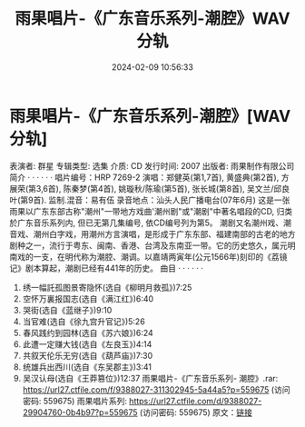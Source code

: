 ﻿---
title: 雨果唱片-《广东音乐系列-潮腔》WAV分轨
date: 2024-02-09 10:56:33
categories: WAV车载音乐、镜像
tags: 华语中文
---
# 雨果唱片-《广东音乐系列-潮腔》[WAV分轨]

表演者: 群星
专辑类型: 选集
介质: CD
发行时间: 2007
出版者: 雨果制作有限公司
简介
· · · · · ·
唱片编号：HRP 7269-2
演唱：郑健英(第1,7首), 黄盛典(第2首), 方展荣(第3,6首), 陈秦梦(第4首), 姚璇秋/陈瑜(第5首),
张长城(第8首), 吴文兰/邱良叶(第9首).
监制.混音：易有伍
录音地点：汕头人民广播电台(07年6月)
这是一张雨果以广东东部古称"潮州"一带地方戏曲'潮州剧"或"潮剧"中著名唱段的CD, 归类於广东音乐系列内,
但已无第几集编号, 依CD编号列为第5。
潮剧又名潮州戏、潮音戏、潮州白字戏，用潮州方言演唱，是形成于广东东部、福建南部的古老的地方剧种之一，流行于粤东、闽南、香港、台湾及东南亚一带。它的历史悠久，属元明南戏的一支，在明代称为潮腔、潮调。以嘉靖两寅年(公元1566年)刻印的《荔镜记》剧本算起，潮剧已经有441年的历史。
曲目
· · · · · ·
1. 绣一幅託孤图景寄隐怀(选自《柳明月救孤》)7:25
2. 空怀万裏报国志(选自《满江红》)6:40
3. 哭街(选自《蓝继子》)9:10
4. 当官难(选自《徐九宫升官记》)5:26
5. 春风践约到园林(选自《苏六娘》)6:24
6. 此遭一定赚大钱(选自《左良玉》)4:14
7. 共叙天伦乐无穷(选自《葫芦庙》)7:30
8. 统雄兵出西川(选自《东吴郡主》)3:41
9. 吴汉认母(选自《王莽篡位》)12:37
雨果唱片-《广东音乐系列- 潮腔》.rar: https://url27.ctfile.com/f/9388027-311302945-5a44a5?p=559675
(访问密码: 559675)
雨果唱片系列: https://url27.ctfile.com/d/9388027-29904760-0b4b97?p=559675
(访问密码: 559675)
原文：[链接](https://blog.sina.com.cn/s/blog_1647c7e76010314fl.html)